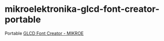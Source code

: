 mikroelektronika-glcd-font-creator-portable
===========================================
Portable [GLCD Font Creator - MIKROE](https://www.mikroe.com/glcd-font-creator)
